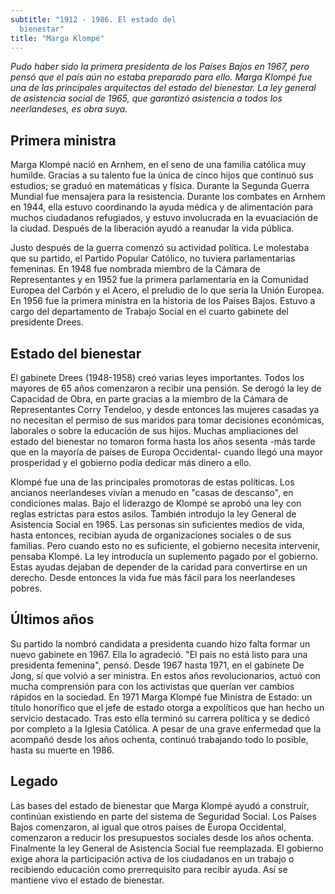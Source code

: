 ```yaml
---
subtitle: "1912 - 1986. El estado del
  bienestar"
title: "Marga Klompé"
---
```


_Pudo haber sido la primera presidenta de los Países Bajos en 1967, pero
pensó que el país aún no estaba preparado para ello. Marga Klompé fue
una de las principales arquitectas del estado del bienestar. La ley
general de asistencia social de 1965, que garantizó asistencia a todos
los neerlandeses, es obra suya._

## Primera ministra

Marga Klompé nació en Arnhem, en el seno de una familia católica muy
humilde. Gracias a su talento fue la única de cinco hijos que continuó
sus estudios; se graduó en matemáticas y física. Durante la Segunda
Guerra Mundial fue mensajera para la resistencia. Durante los combates
en Arnhem en 1944, ella estuvo coordinando la ayuda médica y de
alimentación para muchos ciudadanos refugiados, y estuvo involucrada en
la evuaciación de la ciudad. Después de la liberación ayudó a reanudar
la vida pública.

Justo después de la guerra comenzó su actividad política. Le molestaba
que su partido, el Partido Popular Católico, no tuviera parlamentarias
femeninas. En 1948 fue nombrada miembro de la Cámara de Representantes y
en 1952 fue la primera parlamentaria en la Comunidad Europea del Carbón
y el Acero, el preludio de lo que sería la Unión Europea. En 1956 fue la
primera ministra en la historia de los Países Bajos. Estuvo a cargo del
departamento de Trabajo Social en el cuarto gabinete del presidente
Drees.

## Estado del bienestar

El gabinete Drees (1948-1958) creó varias leyes importantes. Todos los
mayores de 65 años comenzaron a recibir una pensión. Se derogó la ley de
Capacidad de Obra, en parte gracias a la miembro de la Cámara de
Representantes Corry Tendeloo, y desde entonces las mujeres casadas ya
no necesitan el permiso de sus maridos para tomar decisiones económicas,
laborales o sobre la educación de sus hijos. Muchas ampliaciones del
estado del bienestar no tomaron forma hasta los años sesenta -más tarde
que en la mayoría de países de Europa Occidental- cuando llegó una mayor
prosperidad y el gobierno podía dedicar más dinero a ello.

Klompé fue una de las principales promotoras de estas políticas. Los
ancianos neerlandeses vivían a menudo en \"casas de descanso\", en
condiciones malas. Bajo el liderazgo de Klompé se aprobó una ley con
reglas estrictas para estos asilos. También introdujo la ley General de
Asistencia Social en 1965. Las personas sin suficientes medios de vida,
hasta entonces, recibían ayuda de organizaciones sociales o de sus
familias. Pero cuando esto no es suficiente, el gobierno necesita
intervenir, pensaba Klompé. La ley introducía un suplemento pagado por
el gobierno. Estas ayudas dejaban de depender de la caridad para
convertirse en un derecho. Desde entonces la vida fue más fácil para los
neerlandeses pobres.

## Últimos años

Su partido la nombró candidata a presidenta cuando hizo falta formar un
nuevo gabinete en 1967. Ella lo agradeció. \"El país no está listo para
una presidenta femenina\", pensó. Desde 1967 hasta 1971, en el gabinete
De Jong, sí que volvió a ser ministra. En estos años revolucionarios,
actuó con mucha comprensión para con los activistas que querían ver
cambios rápidos en la sociedad. En 1971 Marga Klompé fue Ministra de
Estado: un título honorífico que el jefe de estado otorga a expolíticos
que han hecho un servicio destacado. Tras esto ella terminó su carrera
política y se dedicó por completo a la Iglesia Católica. A pesar de una
grave enfermedad que la acompañó desde los años ochenta, continuó
trabajando todo lo posible, hasta su muerte en 1986.

## Legado

Las bases del estado de bienestar que Marga Klompé ayudó a construír,
continúan existiendo en parte del sistema de Seguridad Social. Los
Países Bajos comenzaron, al igual que otros países de Europa Occidental,
comenzaron a reducir los presupuestos sociales desde los años ochenta.
Finalmente la ley General de Asistencia Social fue reemplazada. El
gobierno exige ahora la participación activa de los ciudadanos en un
trabajo o recibiendo educación como prerrequisito para recibir ayuda.
Así se mantiene vivo el estado de bienestar.
